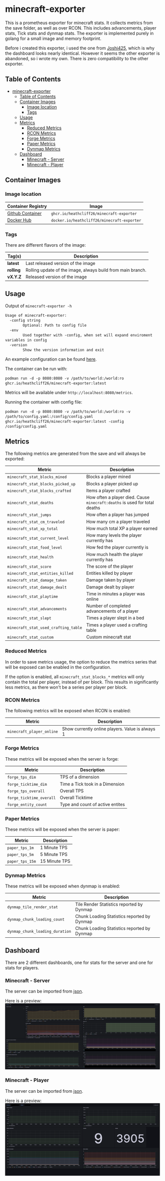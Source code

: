 # minecraft-exporter

This is a prometheus exporter for minecraft stats.
It collects metrics from the save folder, as well as over RCON.
This includes advancements, player stats, Tick stats and dynmap stats.
The exporter is implemented purely in golang for a small image and memory footprint.

Before i created this exporter, i used the one from [Joshi425](https://github.com/Joshi425/minecraft-exporter), which is why the dashboard looks nearly identical.
However it seems the other exporter is abandoned, so i wrote my own.
There is zero compatibility to the other exporter.

## Table of Contents

- [minecraft-exporter](#minecraft-exporter)
  - [Table of Contents](#table-of-contents)
  - [Container Images](#container-images)
    - [Image location](#image-location)
    - [Tags](#tags)
  - [Usage](#usage)
  - [Metrics](#metrics)
    - [Reduced Metrics](#reduced-metrics)
    - [RCON Metrics](#rcon-metrics)
    - [Forge Metrics](#forge-metrics)
    - [Paper Metrics](#paper-metrics)
    - [Dynmap Metrics](#dynmap-metrics)
  - [Dashboard](#dashboard)
    - [Minecraft - Server](#minecraft---server)
    - [Minecraft - Player](#minecraft---player)

## Container Images

### Image location

| Container Registry                                                                                      | Image                                       |
| ------------------------------------------------------------------------------------------------------- | ------------------------------------------- |
| [Github Container](https://github.com/users/heathcliff26/packages/container/package/minecraft-exporter) | `ghcr.io/heathcliff26/minecraft-exporter`   |
| [Docker Hub](https://hub.docker.com/repository/docker/heathcliff26/minecraft-exporter)                  | `docker.io/heathcliff26/minecraft-exporter` |

### Tags

There are different flavors of the image:

| Tag(s)      | Description                                                 |
| ----------- | ----------------------------------------------------------- |
| **latest**  | Last released version of the image                          |
| **rolling** | Rolling update of the image, always build from main branch. |
| **vX.Y.Z**  | Released version of the image                               |

## Usage

Output of `minecraft-exporter -h`
```
Usage of minecraft-exporter:
  -config string
        Optional: Path to config file
  -env
        Used together with -config, when set will expand enviroment variables in config
  -version
        Show the version information and exit
```
An example configuration can be found [here](configs/example-config.yaml).

The container can be run with:
```
podman run -d -p 8080:8080 -v /path/to/world:/world:ro ghcr.io/heathcliff26/minecraft-exporter:latest
```
Metrics will be available under `http://localhost:8080/metrics`.

Running the container with config file:
```
podman run -d -p 8080:8080 -v /path/to/world:/world:ro -v /path/to/config.yaml:/config/config.yaml ghcr.io/heathcliff26/minecraft-exporter:latest -config /config/config.yaml
```

## Metrics

The following metrics are generated from the save and will always be exported:

| Metric                               | Description                                                                |
| ------------------------------------ | -------------------------------------------------------------------------- |
| `minecraft_stat_blocks_mined`        | Blocks a player mined                                                      |
| `minecraft_stat_blocks_picked_up`    | Blocks a player picked up                                                  |
| `minecraft_stat_blocks_crafted`      | Items a player crafted                                                     |
| `minecraft_stat_deaths`              | How often a player died. Cause `minecraft:deaths` is used for total deaths |
| `minecraft_stat_jumps`               | How often a player has jumped                                              |
| `minecraft_stat_cm_traveled`         | How many cm a player traveled                                              |
| `minecraft_stat_xp_total`            | How much total XP a player earned                                          |
| `minecraft_stat_current_level`       | How many levels the player currently has                                   |
| `minecraft_stat_food_level`          | How fed the player currently is                                            |
| `minecraft_stat_health`              | How much health the player currently has                                   |
| `minecraft_stat_score`               | The score of the player                                                    |
| `minecraft_stat_entities_killed`     | Entities killed by player                                                  |
| `minecraft_stat_damage_taken`        | Damage taken by player                                                     |
| `minecraft_stat_damage_dealt`        | Damage dealt by player                                                     |
| `minecraft_stat_playtime`            | Time in minutes a player was online                                        |
| `minecraft_stat_advancements`        | Number of completed advancements of a player                               |
| `minecraft_stat_slept`               | Times a player slept in a bed                                              |
| `minecraft_stat_used_crafting_table` | Times a player used a crafting table                                       |
| `minecraft_stat_custom`              | Custom minecraft stat                                                      |

### Reduced Metrics

In order to save metrics usage, the option to reduce the metrics series that will be exposed can be enabled in the configuration.

If the option is enabled, all `minecraft_stat_blocks_*` metrics will only contain the total per player, instead of per block. This results in significantly less metrics, as there won't be a series per player per block.

### RCON Metrics

The following metrics will be exposed when RCON is enabled:

| Metric                    | Description                                      |
| ------------------------- | ------------------------------------------------ |
| `minecraft_player_online` | Show currently online players. Value is always 1 |

### Forge Metrics

These metrics will be exposed when the server is forge:

| Metric                   | Description                      |
| ------------------------ | -------------------------------- |
| `forge_tps_dim`          | TPS of a dimension               |
| `forge_ticktime_dim`     | Time a Tick took in a Dimension  |
| `forge_tps_overall`      | Overall TPS                      |
| `forge_ticktime_overall` | Overall Ticktime                 |
| `forge_entity_count`     | Type and count of active entites |

### Paper Metrics

These metrics will be exposed when the server is paper:

| Metric          | Description   |
| --------------- | ------------- |
| `paper_tps_1m`  | 1 Minute TPS  |
| `paper_tps_5m`  | 5 Minute TPS  |
| `paper_tps_15m` | 15 Minute TPS |

### Dynmap Metrics

These metrics will be exposed when dynmap is enabled:

| Metric                          | Description                                 |
| ------------------------------- | ------------------------------------------- |
| `dynmap_tile_render_stat`       | Tile Render Statistics reported by Dynmap   |
| `dynmap_chunk_loading_count`    | Chunk Loading Statistics reported by Dynmap |
| `dynmap_chunk_loading_duration` | Chunk Loading Statistics reported by Dynmap |

## Dashboard

There are 2 different dashboards, one for stats for the server and one for stats for players.

### Minecraft - Server

The server can be imported from [json](dashboard/server.json).

Here is a preview:
![](images/dashboard-server.png)

### Minecraft - Player

The server can be imported from [json](dashboard/player.json).

Here is a preview:
![](images/dashboard-player.png)
